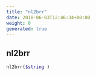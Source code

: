 ```yaml
---
title: "nl2brr"
date: 2018-06-03T12:46:34+00:00
weight: 0
generated: true
---
```


## nl2brr



```php
nl2brr($string )
```





